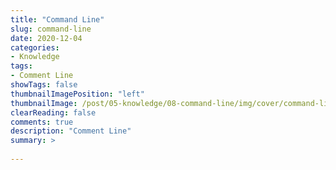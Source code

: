 ```yaml
---
title: "Command Line"
slug: command-line
date: 2020-12-04
categories:
- Knowledge
tags:
- Comment Line
showTags: false
thumbnailImagePosition: "left"
thumbnailImage: /post/05-knowledge/08-command-line/img/cover/command-line.png
clearReading: false	
comments: true
description: "Comment Line"
summary: >
  
---
```


